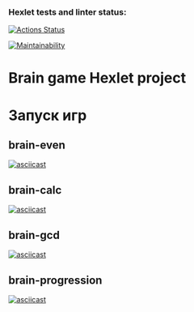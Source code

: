 ### Hexlet tests and linter status:
[![Actions Status](https://github.com/kimostas/fullstack-javascript-project-44/actions/workflows/hexlet-check.yml/badge.svg)](https://github.com/kimostas/fullstack-javascript-project-44/actions)

[![Maintainability](https://api.codeclimate.com/v1/badges/105a2aa4584175e7ae57/maintainability)](https://codeclimate.com/github/kimostas/fullstack-javascript-project-44/maintainability)

# Brain game Hexlet project 
# Запуск игр
## brain-even
[![asciicast](https://asciinema.org/a/KW85vP1z8ulpJ8402uEB00QpQ.svg)](https://asciinema.org/a/KW85vP1z8ulpJ8402uEB00QpQ)
## brain-calc
[![asciicast](https://asciinema.org/a/SGknxwEYfWQ2cZ7KX7plm17OW.svg)](https://asciinema.org/a/SGknxwEYfWQ2cZ7KX7plm17OW)
## brain-gcd
[![asciicast](https://asciinema.org/a/HQIt16bLQ7BuQBhLFgYcFstib.svg)](https://asciinema.org/a/HQIt16bLQ7BuQBhLFgYcFstib)
## brain-progression
[![asciicast](https://asciinema.org/a/iaz2K82VqGJTf4j8Wj88sI2oW.svg)](https://asciinema.org/a/iaz2K82VqGJTf4j8Wj88sI2oW)
